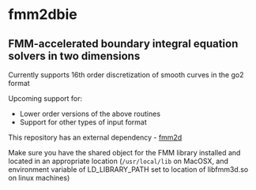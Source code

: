 # fmm2dbie

## FMM-accelerated boundary integral equation solvers in two dimensions

Currently supports 16th order discretization of smooth curves in the
go2 format

Upcoming support for: 
-  Lower order versions of the above routines
-  Support for other types of input format


This repository has an external dependency - [fmm2d](https://github.com/flatironinstitute/fmm2d)

Make sure you have the shared object for the FMM library installed and
located in an appropriate location (`/usr/local/lib` on MacOSX, and
environment variable of LD_LIBRARY_PATH set to location of libfmm3d.so 
on linux machines)

